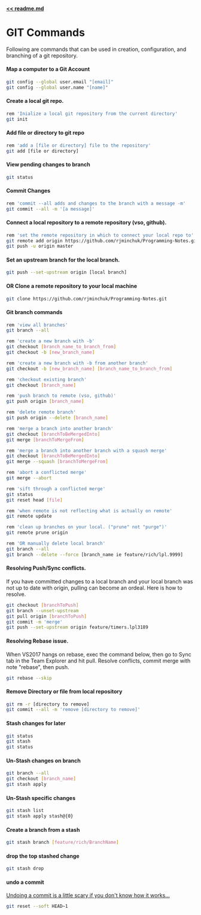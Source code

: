 #### [<< readme.md](../README.md) 
# GIT Commands
Following are commands that can be used in creation, configuration, and branching of a git repository.

#### Map a computer to a Git Account
```sh
git config --global user.email "[email]"
git config --global user.name "[name]"
```

#### Create a local git repo.
```sh
rem 'Inialize a local git repository from the current directory' 
git init
```

#### Add file or directory to git repo
```sh
rem 'add a [file or directory] file to the repository'
git add [file or directory]
```

#### View pending changes to branch
```sh
git status
```

#### Commit Changes
```sh
rem 'commit --all adds and changes to the branch with a message -m'
git commit --all -m '[a message]'
```

#### Connect a local repository to a remote repository (vso, github).
```sh
rem 'set the remote repository in which to connect your local repo to'
git remote add origin https://github.com/rjminchuk/Programming-Notes.git
git push -u origin master
```

#### Set an upstream branch for the local branch.
```sh
git push --set-upstream origin [local branch]
```

#### OR Clone a remote repository to your local machine
```sh
git clone https://github.com/rjminchuk/Programming-Notes.git
```

#### Git branch commands
```sh
rem 'view all branches'
git branch --all

rem 'create a new branch with -b'
git checkout [branch_name_to_branch_from]
git checkout -b [new_branch_name]

rem 'create a new branch with -b from another branch' 
git checkout -b [new_branch_name] [branch_name_to_branch_from]

rem 'checkout existing branch'
git checkout [branch_name]

rem 'push branch to remote (vso, github)'
git push origin [branch_name]

rem 'delete remote branch'
git push origin --delete [branch_name]

rem 'merge a branch into another branch'
git checkout [branchToBeMergedInto]
git merge [branchToMergeFrom]

rem 'merge a branch into another branch with a squash merge'
git checkout [branchToBeMergedInto]
git merge --squash [branchToMergeFrom]

rem 'abort a conflicted merge'
git merge --abort

rem 'sift through a conflicted merge'
git status
git reset head [file]

rem 'when remote is not reflecting what is actually on remote'
git remote update

rem 'clean up branches on your local. ("prune" not "purge")'
git remote prune origin 

rem 'OR manually delete local branch'
git branch --all
git branch --delete --force [branch_name ie feature/rich/lpl.9999]
```

#### Resolving Push/Sync conflicts.
If you have committed changes to a local branch and your local branch was not up to date
with origin, pulling can become an ordeal. Here is how to resolve.

```sh
git checkout [branchToPush]
git branch --unset-upstream
git pull origin [branchToPush]
git commit -m 'merge'
git push --set-upstream origin feature/timers.lpl3189
```

#### Resolving Rebase issue.
When VS2017 hangs on rebase, exec the command below, then go to Sync tab in the 
Team Explorer and hit pull. Resolve conflicts, commit merge with note "rebase", then push.

```sh
git rebase --skip
```

#### Remove Directory or file from local repository
```sh
git rm -r [directory to remove]
git commit --all -m 'remove [directory to remove]'
```

#### Stash changes for later  
```sh
git status
git stash
git status
```

#### Un-Stash changes on branch
```sh
git branch --all
git checkout [branch_name]
git stash apply
```

#### Un-Stash specific changes
```sh
git stash list
git stash apply stash@{0}
```

#### Create a branch from a stash
```sh
git stash branch [feature/rich/BranchName]
```

#### drop the top stashed change
```sh
git stash drop
```

#### undo a commit
[Undoing a commit is a little scary if you don't know how it works...](https://stackoverflow.com/questions/927358/how-do-i-undo-the-last-commits-in-git)
```sh
git reset --soft HEAD~1
```